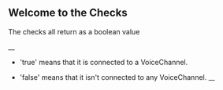 Welcome to the Checks
-----------------------

The checks all return as a boolean value

__
* 'true' means that it is connected to a VoiceChannel.

* 'false' means that it isn't connected to any VoiceChannel.
__
